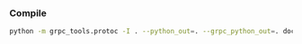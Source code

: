 ### Compile
```bash
python -m grpc_tools.protoc -I . --python_out=. --grpc_python_out=. document_search.proto
```
